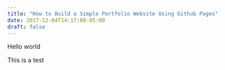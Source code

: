 ```yaml
---
title: "How to Build a Simple Portfolio Website Using Github Pages"
date: 2017-12-04T14:17:08-05:00
draft: false
---
```


Hello world

This is a test

